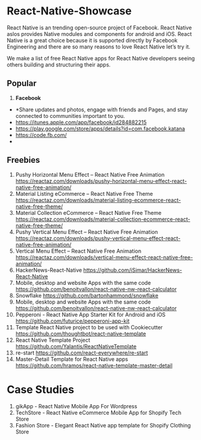 # React-Native-Showcase
React Native is an trending open-source project of Facebook. React Native aslos provides Native modules and components for android and iOS. React Native is a great choice because it is supported directly by Facebook Engineering and there are so many reasons to love React Native let’s try it.

We make a list of free React Native apps for React Native developers seeing others building and structuring their apps.

## Popular
1. **Facebook**
  * *Share updates and photos, engage with friends and Pages, and stay connected to communities important to you.
  * https://itunes.apple.com/app/facebook/id284882215
  * https://play.google.com/store/apps/details?id=com.facebook.katana
  * https://code.fb.com/
  * 

## Freebies
1.	Pushy Horizontal Menu Effect – React Native Free Animation	https://reactaz.com/downloads/pushy-horizontal-menu-effect-react-native-free-animation/
2.	Material Listing eCommerce – React Native Free Theme	https://reactaz.com/downloads/material-listing-ecommerce-react-native-free-theme/
3.	Material Collection eCommerce – React Native Free Theme	https://reactaz.com/downloads/material-collection-ecommerce-react-native-free-theme/
4.	Pushy Vertical Menu Effect – React Native Free Animation	https://reactaz.com/downloads/pushy-vertical-menu-effect-react-native-free-animation/
5.	Vertical Menu Effect – React Native Free Animation	https://reactaz.com/downloads/vertical-menu-effect-react-native-free-animation/
6.	HackerNews-React-Native	https://github.com/iSimar/HackerNews-React-Native
7.	Mobile, desktop and website Apps with the same code	https://github.com/benoitvallon/react-native-nw-react-calculator
8.	Snowflake 	https://github.com/bartonhammond/snowflake
9.	Mobile, desktop and website Apps with the same code	https://github.com/benoitvallon/react-native-nw-react-calculator
10.	Pepperoni - React Native App Starter Kit for Android and iOS	https://github.com/futurice/pepperoni-app-kit
11.	Template React Native project to be used with Cookiecutter	https://github.com/thoughtbot/react-native-template
12.	React Native Template Project	https://github.com/Yalantis/ReactNativeTemplate
13.	re-start	https://github.com/react-everywhere/re-start
14.	Master-Detail Template for React Native apps	https://github.com/hramos/react-native-template-master-detail

# Case Studies 

1. gikApp - React Native Mobile App For Wordpress
2. TechStore - React Native eCommerce Mobile App for Shopify Tech Store
3. Fashion Store - Elegant React Native app template for Shopify Clothing Store
